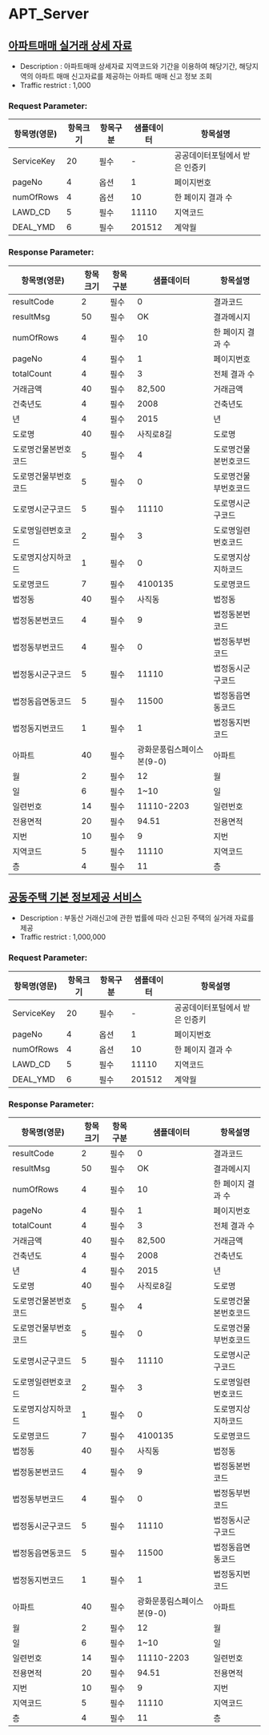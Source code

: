 APT_Server
===========

## [아파트매매 실거래 상세 자료](https://www.data.go.kr/data/15057511/openapi.do)

- Description : 아파트매매 상세자료	지역코드와 기간을 이용하여 해당기간, 해당지역의 아파트 매매 신고자료를 제공하는 아파트 매매 신고 정보 조회	
- Traffic restrict : 1,000

### Request Parameter:

항목명(영문)		|항목크기	|항목구분	|샘플데이터	|항목설명
|-----------|-------|-------|-------|------------------|	
ServiceKey	|20		|필수		|-		|공공데이터포털에서 받은 인증키
pageNo		|4		|옵션		|1		|페이지번호
numOfRows	|4		|옵션		|10		|한 페이지 결과 수
LAWD_CD		|5		|필수		|11110	|지역코드
DEAL_YMD	|6		|필수		|201512	|계약월

### Response Parameter:

항목명(영문)		|항목크기	|항목구분	|샘플데이터				|항목설명
|-----------|-------|-------|-------------------|------------------|
resultCode	|2		|필수		|0					|결과코드
resultMsg	|50		|필수		|OK					|결과메시지
numOfRows	|4		|필수		|10					|한 페이지 결과 수
pageNo		|4		|필수		|1					|페이지번호
totalCount	|4		|필수		|3					|전체 결과 수
거래금액		|40		|필수		|82,500				|거래금액
건축년도		|4		|필수		|2008				|건축년도
년			|4		|필수		|2015				|년
도로명			|40		|필수		|사직로8길				|도로명
도로명건물본번호코드	|5		|필수		|4					|도로명건물본번호코드
도로명건물부번호코드	|5		|필수		|0					|도로명건물부번호코드
도로명시군구코드	|5		|필수		|11110				|도로명시군구코드
도로명일련번호코드	|2		|필수		|3					|도로명일련번호코드
도로명지상지하코드	|1		|필수		|0					|도로명지상지하코드
도로명코드		|7		|필수		|4100135			|도로명코드
법정동			|40		|필수		|사직동				|법정동
법정동본번코드	|4		|필수		|9					|법정동본번코드
법정동부번코드	|4		|필수		|0					|법정동부번코드
법정동시군구코드	|5		|필수		|11110				|법정동시군구코드
법정동읍면동코드	|5		|필수		|11500				|법정동읍면동코드
법정동지번코드	|1		|필수		|1					|법정동지번코드
아파트			|40		|필수		|광화문풍림스페이스본(9-0)	|아파트
월			|2		|필수		|12					|월
일			|6		|필수		|1~10				|일
일련번호		|14		|필수		|11110-2203			|일련번호
전용면적		|20		|필수		|94.51				|전용면적
지번			|10		|필수		|9					|지번
지역코드		|5		|필수		|11110				|지역코드
층			|4		|필수		|11					|층


## [공동주택 기본 정보제공 서비스](https://www.data.go.kr/data/15058453/openapi.do)

- Description : 부동산 거래신고에 관한 법률에 따라 신고된 주택의 실거래 자료를 제공
- Traffic restrict : 1,000,000 

### Request Parameter:

항목명(영문)		|항목크기	|항목구분	|샘플데이터	|항목설명
|-----------|-------|-------|-------|------------------|
ServiceKey	|20		|필수		|-		|공공데이터포털에서 받은 인증키
pageNo		|4		|옵션		|1		|페이지번호
numOfRows	|4		|옵션		|10		|한 페이지 결과 수
LAWD_CD		|5		|필수		|11110	|지역코드
DEAL_YMD	|6		|필수		|201512	|계약월

### Response Parameter:

항목명(영문)		|항목크기	|항목구분	|샘플데이터				|항목설명
|-----------|-------|-------|-------------------|------------------|
resultCode	|2		|필수		|0					|결과코드
resultMsg	|50		|필수		|OK					|결과메시지
numOfRows	|4		|필수		|10					|한 페이지 결과 수
pageNo		|4		|필수		|1					|페이지번호
totalCount	|4		|필수		|3					|전체 결과 수
거래금액		|40		|필수		|82,500				|거래금액
건축년도		|4		|필수		|2008				|건축년도
년			|4		|필수		|2015				|년
도로명			|40		|필수		|사직로8길				|도로명
도로명건물본번호코드	|5		|필수		|4					|도로명건물본번호코드
도로명건물부번호코드	|5		|필수		|0					|도로명건물부번호코드
도로명시군구코드	|5		|필수		|11110				|도로명시군구코드
도로명일련번호코드	|2		|필수		|3					|도로명일련번호코드
도로명지상지하코드	|1		|필수		|0					|도로명지상지하코드
도로명코드		|7		|필수		|4100135			|도로명코드
법정동			|40		|필수		|사직동				|법정동
법정동본번코드	|4		|필수		|9					|법정동본번코드
법정동부번코드	|4		|필수		|0					|법정동부번코드
법정동시군구코드	|5		|필수		|11110				|법정동시군구코드
법정동읍면동코드	|5		|필수		|11500				|법정동읍면동코드
법정동지번코드	|1		|필수		|1					|법정동지번코드
아파트			|40		|필수		|광화문풍림스페이스본(9-0)	|아파트
월			|2		|필수		|12					|월
일			|6		|필수		|1~10				|일
일련번호		|14		|필수		|11110-2203			|일련번호
전용면적		|20		|필수		|94.51				|전용면적
지번			|10		|필수		|9					|지번
지역코드		|5		|필수		|11110				|지역코드
층			|4		|필수		|11					|층